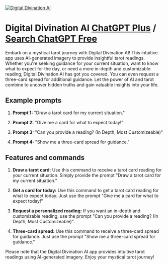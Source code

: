 
[![Digital Divination AI](https://files.oaiusercontent.com/file-QppfxQiKR4QQa7kwbtmApMvg?se=2123-10-17T14%3A51%3A18Z&sp=r&sv=2021-08-06&sr=b&rscc=max-age%3D31536000%2C%20immutable&rscd=attachment%3B%20filename%3Db13751b4-aa78-4f59-876e-f2ee9ceae93e.webp&sig=BZ%2BMFPqfuo7hixNtXUcfx/Unap8vG7g0eBmhw7Y8ahw%3D)](https://chat.openai.com/g/g-0fE2TRSzc-digital-divination-ai)

# Digital Divination AI [ChatGPT Plus](https://chat.openai.com/g/g-0fE2TRSzc-digital-divination-ai) / [Search ChatGPT Free](https://gptcall.net/index.html#/?search=Digital%20Divination%20AI)

Embark on a mystical tarot journey with Digital Divination AI! This intuitive app uses AI-generated imagery to provide insightful tarot readings. Whether you're seeking guidance for your current situation, want to know what to expect for the day, or need a more in-depth and customizable reading, Digital Divination AI has got you covered. You can even request a three-card spread for additional guidance. Let the power of AI and tarot combine to uncover hidden truths and gain valuable insights into your life.

## Example prompts

1. **Prompt 1:** "Draw a tarot card for my current situation."

2. **Prompt 2:** "Give me a card for what to expect today!"

3. **Prompt 3:** "Can you provide a reading? (In Depth, Most Customizeable)"

4. **Prompt 4:** "Show me a three-card spread for guidance."

## Features and commands

1. **Draw a tarot card:** Use this command to receive a tarot card reading for your current situation. Simply provide the prompt "Draw a tarot card for my current situation."

2. **Get a card for today:** Use this command to get a tarot card reading for what to expect today. Just use the prompt "Give me a card for what to expect today!"

3. **Request a personalized reading:** If you want an in-depth and customizable reading, use the prompt "Can you provide a reading? (In Depth, Most Customizeable)".

4. **Three-card spread:** Use this command to receive a three-card spread for guidance. Just use the prompt "Show me a three-card spread for guidance."

Please note that the Digital Divination AI app provides intuitive tarot readings using AI-generated imagery. Enjoy your mystical tarot journey!


